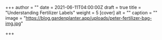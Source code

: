 +++
author = ""
date = 2021-06-11T04:00:00Z
draft = true
title = "Understanding Fertilizer Labels"
weight = 5
[cover]
alt = ""
caption = ""
image = "https://blog.gardenplanter.app/uploads/peter-fertilizer-bag-img.jpg"

+++
